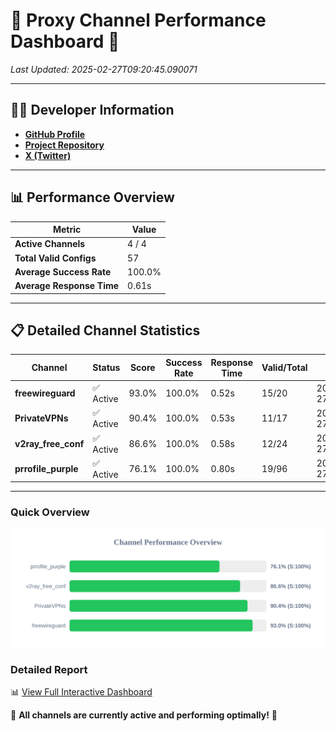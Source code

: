# 🌟 Proxy Channel Performance Dashboard 🌟

_Last Updated: 2025-02-27T09:20:45.090071_

---

## 👩‍💻 Developer Information

- **[GitHub Profile](https://github.com/4n0nymou3)**  
- **[Project Repository](https://github.com/4n0nymou3/multi-proxy-config-fetcher)**  
- **[X (Twitter)](https://x.com/4n0nymou3)**  

---

## 📊 Performance Overview

| Metric                | Value       |
|-----------------------|-------------|
| **Active Channels**   | 4 / 4       |
| **Total Valid Configs** | 57          |
| **Average Success Rate** | 100.0%      |
| **Average Response Time** | 0.61s       |

---

## 📋 Detailed Channel Statistics

| Channel          | Status     | Score  | Success Rate | Response Time | Valid/Total | Last Success               |
|------------------|------------|--------|--------------|---------------|-------------|----------------------------|
| **freewireguard**  | ✅ Active  | 93.0%  | 100.0% | 0.52s         | 15/20       | 2025-02-27T09:20:45.088215 |
| **PrivateVPNs**  | ✅ Active  | 90.4%  | 100.0% | 0.53s         | 11/17       | 2025-02-27T09:20:44.536391 |
| **v2ray_free_conf**  | ✅ Active  | 86.6%  | 100.0% | 0.58s         | 12/24       | 2025-02-27T09:20:43.972935 |
| **prrofile_purple**  | ✅ Active  | 76.1%  | 100.0% | 0.80s         | 19/96       | 2025-02-27T09:20:43.308127 |

---

### Quick Overview
<div align="center">
  <a href="https://raw.githubusercontent.com/nullluser/NullRepo/refs/heads/main/assets/channel_stats_chart.svg">
    <img src="https://raw.githubusercontent.com/nullluser/NullRepo/refs/heads/main/assets/channel_stats_chart.svg" alt="Source Performance Statistics" width="800">
  </a>
</div>

### Detailed Report
📊 [View Full Interactive Dashboard](https://htmlpreview.github.io/?https://github.com/nullluser/NullRepo/blob/main/assets/performance_report.html)

🎉 **All channels are currently active and performing optimally!** 🎉

